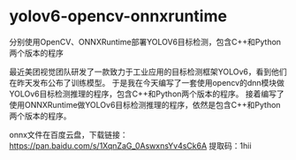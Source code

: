 # yolov6-opencv-onnxruntime
分别使用OpenCV、ONNXRuntime部署YOLOV6目标检测，包含C++和Python两个版本的程序

最近美团视觉团队研发了一款致力于工业应用的目标检测框架YOLOv6，看到他们在昨天发布公布了训练模型。
于是我在今天编写了一套使用opencv的dnn模块做YOLOv6目标检测推理的程序，包含C++和Python两个版本的程序。
接着编写了使用ONNXRuntime做YOLOv6目标检测推理的程序，依然是包含C++和Python两个版本的程序。

onnx文件在百度云盘，下载链接：https://pan.baidu.com/s/1XqnZaG_0AswxnsYv4sCk6A 
提取码：1hii
